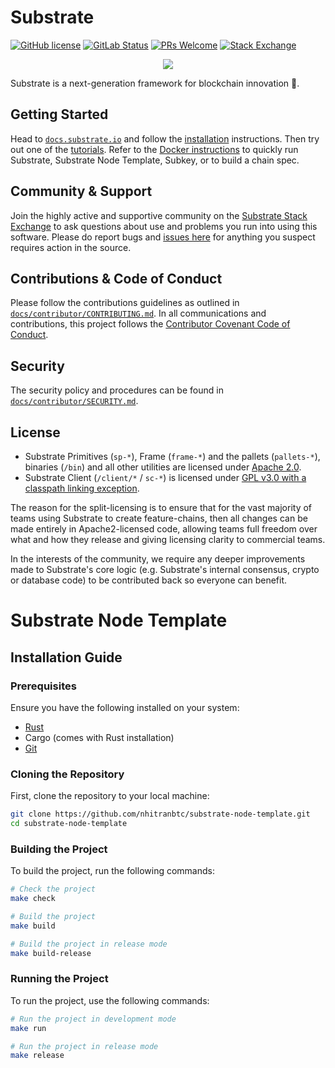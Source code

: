 # Substrate

[![GitHub license](https://img.shields.io/badge/license-GPL3%2FApache2-blue)](#LICENSE)
[![GitLab Status](https://gitlab.parity.io/parity/mirrors/polkadot-sdk/badges/master/pipeline.svg)](https://gitlab.parity.io/parity/mirrors/polkadot-sdk/-/pipelines)
[![PRs Welcome](https://img.shields.io/badge/PRs-welcome-brightgreen.svg)](docs/contributor/CONTRIBUTING.md)
[![Stack Exchange](https://img.shields.io/badge/Substrate-Community%20&%20Support-24CC85?logo=stackexchange)](https://substrate.stackexchange.com/)

<p align="center">
  <img src="../substrate/docs/media/sub.gif">
</p>

Substrate is a next-generation framework for blockchain innovation 🚀.

## Getting Started

Head to [`docs.substrate.io`](https://docs.substrate.io) and follow the [installation](https://docs.substrate.io/install/) instructions. Then try out one of the [tutorials](https://docs.substrate.io/tutorials/). Refer to the [Docker instructions](./docker/README.md) to quickly run Substrate, Substrate Node Template, Subkey, or to build a chain spec.

## Community & Support

Join the highly active and supportive community on the [Substrate Stack Exchange](https://substrate.stackexchange.com/) to ask questions about use and problems you run into using this software. Please do report bugs and [issues here](https://github.com/paritytech/polkadot-sdk/issues) for anything you suspect requires action in the source.

## Contributions & Code of Conduct

Please follow the contributions guidelines as outlined in [`docs/contributor/CONTRIBUTING.md`](https://github.com/paritytech/polkadot-sdk/blob/master/docs/contributor/CONTRIBUTING.md). In all communications and contributions, this project follows the [Contributor Covenant Code of Conduct](https://github.com/paritytech/polkadot-sdk/blob/master/docs/contributor/CODE_OF_CONDUCT.md).

## Security

The security policy and procedures can be found in [`docs/contributor/SECURITY.md`](https://github.com/paritytech/polkadot-sdk/blob/master/docs/contributor/SECURITY.md).

## License

- Substrate Primitives (`sp-*`), Frame (`frame-*`) and the pallets (`pallets-*`), binaries (`/bin`) and all other utilities are licensed under [Apache 2.0](LICENSE-APACHE2).
- Substrate Client (`/client/*` / `sc-*`) is licensed under [GPL v3.0 with a classpath linking exception](LICENSE-GPL3).

The reason for the split-licensing is to ensure that for the vast majority of teams using Substrate to create feature-chains, then all changes can be made entirely in Apache2-licensed code, allowing teams full freedom over what and how they release and giving licensing clarity to commercial teams.

In the interests of the community, we require any deeper improvements made to Substrate's core logic (e.g. Substrate's internal consensus, crypto or database code) to be contributed back so everyone can benefit.

# Substrate Node Template

## Installation Guide

### Prerequisites

Ensure you have the following installed on your system:
- [Rust](https://www.rust-lang.org/tools/install)
- Cargo (comes with Rust installation)
- [Git](https://git-scm.com/)

### Cloning the Repository

First, clone the repository to your local machine:

```sh
git clone https://github.com/nhitranbtc/substrate-node-template.git
cd substrate-node-template
```

### Building the Project

To build the project, run the following commands:

```sh
# Check the project
make check

# Build the project
make build

# Build the project in release mode
make build-release
```

### Running the Project

To run the project, use the following commands:

```sh
# Run the project in development mode
make run

# Run the project in release mode
make release
```
